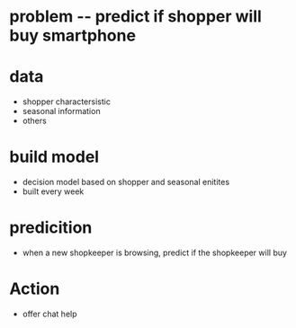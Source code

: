 # problem -- predict if shopper will buy smartphone

# data
* shopper charactersistic
* seasonal information
* others



# build model
* decision model based on shopper and seasonal enitites
* built every week

# predicition
* when a new shopkeeper is browsing, predict if the shopkeeper will buy


# Action
* offer chat help
